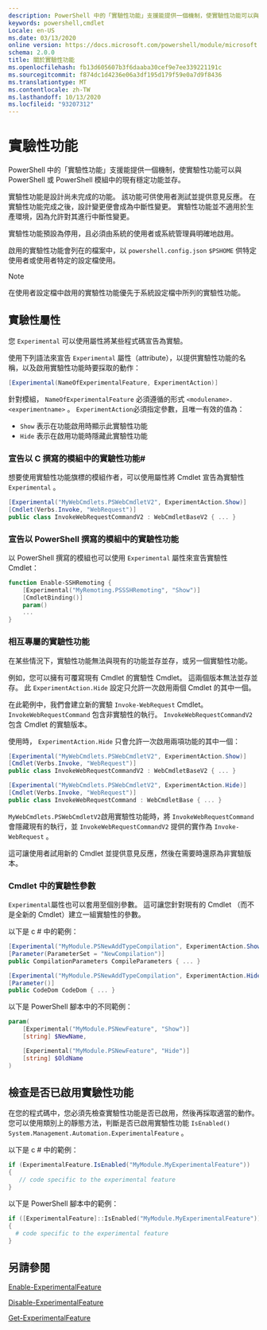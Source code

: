 ```yaml
---
description: PowerShell 中的「實驗性功能」支援能提供一個機制，使實驗性功能可以與 PowerShell 或 PowerShell 模組中的現有穩定功能並存。
keywords: powershell,cmdlet
Locale: en-US
ms.date: 03/13/2020
online version: https://docs.microsoft.com/powershell/module/microsoft.powershell.core/about/about_experimental_features?view=powershell-7.1&WT.mc_id=ps-gethelp
schema: 2.0.0
title: 關於實驗性功能
ms.openlocfilehash: fb13d605607b3f6daaba30cef9e7ee339221191c
ms.sourcegitcommit: f874dc1d4236e06a3df195d179f59e0a7d9f8436
ms.translationtype: MT
ms.contentlocale: zh-TW
ms.lasthandoff: 10/13/2020
ms.locfileid: "93207312"
---
```

# <a name="experimental-features"></a>實驗性功能

PowerShell 中的「實驗性功能」支援能提供一個機制，使實驗性功能可以與 PowerShell 或 PowerShell 模組中的現有穩定功能並存。

實驗性功能是設計尚未完成的功能。 該功能可供使用者測試並提供意見反應。 在實驗性功能完成之後，設計變更便會成為中斷性變更。 實驗性功能並不適用於生產環境，因為允許對其進行中斷性變更。

實驗性功能預設為停用，且必須由系統的使用者或系統管理員明確地啟用。

啟用的實驗性功能會列在的檔案中，以 `powershell.config.json` `$PSHOME` 供特定使用者或使用者特定的設定檔使用。

> [!NOTE]
> 在使用者設定檔中啟用的實驗性功能優先于系統設定檔中所列的實驗性功能。

## <a name="the-experimental-attribute"></a>實驗性屬性

您 `Experimental` 可以使用屬性將某些程式碼宣告為實驗。

使用下列語法來宣告 `Experimental` 屬性（attribute），以提供實驗性功能的名稱，以及啟用實驗性功能時要採取的動作：

```csharp
[Experimental(NameOfExperimentalFeature, ExperimentAction)]
```

針對模組， `NameOfExperimentalFeature` 必須遵循的形式 `<modulename>.<experimentname>` 。 `ExperimentAction`必須指定參數，且唯一有效的值為：

- `Show` 表示在功能啟用時顯示此實驗性功能
- `Hide` 表示在啟用功能時隱藏此實驗性功能

### <a name="declaring-experimental-features-in-modules-written-in-c"></a>宣告以 C 撰寫的模組中的實驗性功能\#

想要使用實驗性功能旗標的模組作者，可以使用屬性將 Cmdlet 宣告為實驗性 `Experimental` 。

```csharp
[Experimental("MyWebCmdlets.PSWebCmdletV2", ExperimentAction.Show)]
[Cmdlet(Verbs.Invoke, "WebRequest")]
public class InvokeWebRequestCommandV2 : WebCmdletBaseV2 { ... }
```

### <a name="declaring-experimental-features-in-modules-written-in-powershell"></a>宣告以 PowerShell 撰寫的模組中的實驗性功能

以 PowerShell 撰寫的模組也可以使用 `Experimental` 屬性來宣告實驗性 Cmdlet：

```powershell
function Enable-SSHRemoting {
    [Experimental("MyRemoting.PSSSHRemoting", "Show")]
    [CmdletBinding()]
    param()
    ...
}
```

### <a name="mutually-exclusive-experimental-features"></a>相互專屬的實驗性功能

在某些情況下，實驗性功能無法與現有的功能並存並存，或另一個實驗性功能。

例如，您可以擁有可覆寫現有 Cmdlet 的實驗性 Cmdlet。 這兩個版本無法並存並存。 此 `ExperimentAction.Hide` 設定只允許一次啟用兩個 Cmdlet 的其中一個。

在此範例中，我們會建立新的實驗 `Invoke-WebRequest` Cmdlet。
`InvokeWebRequestCommand` 包含非實驗性的執行。
`InvokeWebRequestCommandV2` 包含 Cmdlet 的實驗版本。

使用時， `ExperimentAction.Hide` 只會允許一次啟用兩項功能的其中一個：

```csharp
[Experimental("MyWebCmdlets.PSWebCmdletV2", ExperimentAction.Show)]
[Cmdlet(Verbs.Invoke, "WebRequest")]
public class InvokeWebRequestCommandV2 : WebCmdletBaseV2 { ... }

[Experimental("MyWebCmdlets.PSWebCmdletV2", ExperimentAction.Hide)]
[Cmdlet(Verbs.Invoke, "WebRequest")]
public class InvokeWebRequestCommand : WebCmdletBase { ... }
```

`MyWebCmdlets.PSWebCmdletV2`啟用實驗性功能時，將 `InvokeWebRequestCommand` 會隱藏現有的執行，並 `InvokeWebRequestCommandV2` 提供的實作為 `Invoke-WebRequest` 。

這可讓使用者試用新的 Cmdlet 並提供意見反應，然後在需要時還原為非實驗版本。

### <a name="experimental-parameters-in-cmdlets"></a>Cmdlet 中的實驗性參數

`Experimental`屬性也可以套用至個別參數。 這可讓您針對現有的 Cmdlet （而不是全新的 Cmdlet）建立一組實驗性的參數。

以下是 c # 中的範例：

```csharp
[Experimental("MyModule.PSNewAddTypeCompilation", ExperimentAction.Show)]
[Parameter(ParameterSet = "NewCompilation")]
public CompilationParameters CompileParameters { ... }

[Experimental("MyModule.PSNewAddTypeCompilation", ExperimentAction.Hide)]
[Parameter()]
public CodeDom CodeDom { ... }
```

以下是 PowerShell 腳本中的不同範例：

```powershell
param(
    [Experimental("MyModule.PSNewFeature", "Show")]
    [string] $NewName,

    [Experimental("MyModule.PSNewFeature", "Hide")]
    [string] $OldName
)
```

## <a name="checking-if-an-experimental-feature-is-enabled"></a>檢查是否已啟用實驗性功能

在您的程式碼中，您必須先檢查實驗性功能是否已啟用，然後再採取適當的動作。 您可以使用類別上的靜態方法，判斷是否已啟用實驗性功能 `IsEnabled()` `System.Management.Automation.ExperimentalFeature` 。

以下是 c # 中的範例：

```csharp
if (ExperimentalFeature.IsEnabled("MyModule.MyExperimentalFeature"))
{
   // code specific to the experimental feature
}
```

以下是 PowerShell 腳本中的範例：

```powershell
if ([ExperimentalFeature]::IsEnabled("MyModule.MyExperimentalFeature"))
{
  # code specific to the experimental feature
}
```

## <a name="see-also"></a>另請參閱

[Enable-ExperimentalFeature](xref:Microsoft.PowerShell.Core.Enable-ExperimentalFeature)

[Disable-ExperimentalFeature](xref:Microsoft.PowerShell.Core.Disable-ExperimentalFeature)

[Get-ExperimentalFeature](xref:Microsoft.PowerShell.Core.Get-ExperimentalFeature)

